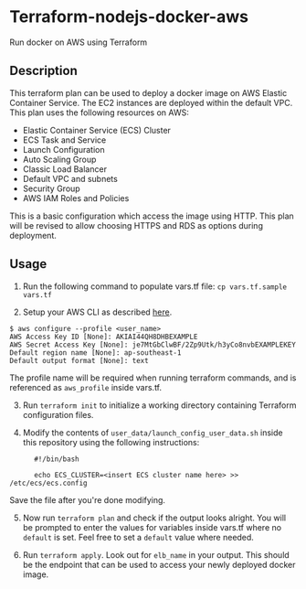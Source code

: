 # Terraform-nodejs-docker-aws
Run docker on AWS using Terraform

## Description

This terraform plan can be used to deploy a docker image on AWS Elastic Container Service. The EC2 instances are deployed within the default VPC. This plan uses the following resources on AWS:

- Elastic Container Service (ECS) Cluster
- ECS Task and Service
- Launch Configuration
- Auto Scaling Group
- Classic Load Balancer
- Default VPC and subnets
- Security Group
- AWS IAM Roles and Policies

This is a basic configuration which access the image using HTTP. This plan will be revised to allow choosing HTTPS and RDS as options during deployment.

## Usage

1. Run the following command to populate vars.tf file:
`cp vars.tf.sample vars.tf`

2. Setup your AWS CLI as described [here](https://docs.aws.amazon.com/cli/latest/userguide/cli-chap-getting-started.html).

```
$ aws configure --profile <user_name>
AWS Access Key ID [None]: AKIAI44QH8DHBEXAMPLE
AWS Secret Access Key [None]: je7MtGbClwBF/2Zp9Utk/h3yCo8nvbEXAMPLEKEY
Default region name [None]: ap-southeast-1
Default output format [None]: text
```

The profile name will be required when running terraform commands, and is referenced as `aws_profile` inside vars.tf.

3. Run `terraform init` to initialize a working directory containing Terraform configuration files.

4. Modify the contents of `user_data/launch_config_user_data.sh` inside this repository using the following instructions:

```
      #!/bin/bash

      echo ECS_CLUSTER=<insert ECS cluster name here> >> /etc/ecs/ecs.config
```

  Save the file after you're done modifying.

5. Now run `terraform plan` and check if the output looks alright. You will be prompted to enter the values for variables inside vars.tf where no `default` is set. Feel free to set a `default` value where needed.

6. Run `terraform apply`. Look out for `elb_name` in your output. This should be the endpoint that can be used to access your newly deployed docker image.
